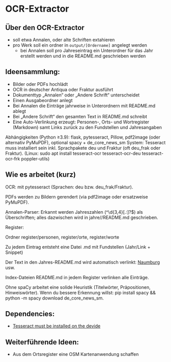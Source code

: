 # OCR-Extractor

## Über den OCR-Extractor
- soll etwa Annalen, oder alte Schriften extahieren
- pro Werk soll ein ordner in ``output/[Ordername]`` angelegt werden
    - bei Annalen soll pro Jahreseintrag ein Unterordner für das Jahr erstellt werden und in die README.md geschrieben werden




## Ideensammlung:
- Bilder oder PDFs hochlädt
- OCR in deutscher Antiqua oder Fraktur ausführt
- Dokumenttyp „Annalen“ oder „Andere Schrift“ unterscheidet
- Einen Ausgabeordner anlegt
- Bei Annalen die Einträge jahrweise in Unterordnern mit README.md ablegt
- Bei „Andere Schrift“ den gesamten Text in README.md schreibt
- Eine Auto-Verlinkung erzeugt: Personen-, Orts- und Wortregister (Markdown) samt Links zurück zu den Fundstellen und Jahresangaben

Abhängigkeiten (Python ≥3.9): flask, pytesseract, Pillow, pdf2image (oder alternativ PyMuPDF), optional spacy + de_core_news_sm
System: Tesseract muss installiert sein inkl. Sprachpakete deu und Fraktur (oft deu_frak oder Fraktur).
(Linux: sudo apt install tesseract-ocr tesseract-ocr-deu tesseract-ocr-frk poppler-utils)

## Wie es arbeitet (kurz)

OCR: mit pytesseract (Sprachen: deu bzw. deu_frak/Fraktur).

PDFs werden zu Bildern gerendert (via pdf2image oder ersatzweise PyMuPDF).

Annalen-Parser: Erkannt werden Jahreszahlen (^\d{3,4}[.:]?$) als Überschriften; alles dazwischen wird in jahre/<Jahr>/README.md geschrieben.

Register:

Ordner register/personen, register/orte, register/worte

Zu jedem Eintrag entsteht eine Datei <slug>.md mit Fundstellen (Jahr/Link + Snippet)

Der Text in den Jahres-README.md wird automatisch verlinkt: [Naumburg](../../register/orte/naumburg.md) usw.

Index-Dateien README.md in jedem Register verlinken alle Einträge.

Ohne spaCy arbeitet eine solide Heuristik (Titelwörter, Präpositionen, Hinweiswörter). Wenn du bessere Erkennung willst: pip install spacy && python -m spacy download de_core_news_sm. 


## Dependencies:
- [Tesseract must be installed on the devide](https://github.com/UB-Mannheim/tesseract/wiki?utm_source=chatgpt.com)
## Weiterführende Ideen:
- Aus dem Ortsregister eine OSM Kartenanwendung schaffen